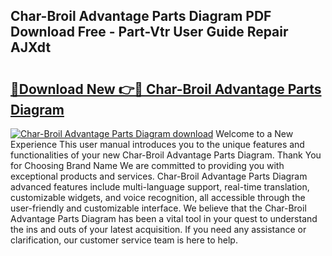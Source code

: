 ## Char-Broil Advantage Parts Diagram PDF Download Free - Part-Vtr User Guide Repair AJXdt

# <h2><a href="http://dftrmgp.blite.top/?on=Char-Broil+Advantage+Parts+Diagram">🔗Download New 👉🔴 Char-Broil Advantage Parts Diagram</a></h2>

[![Char-Broil Advantage Parts Diagram download](https://i.imgur.com/lujVjoI.png)](http://dftrmgp.blite.top/?on=Char-Broil+Advantage+Parts+Diagram)
Welcome to a New Experience This user manual introduces you to the unique features and functionalities of your new Char-Broil Advantage Parts Diagram. Thank You for Choosing Brand Name We are committed to providing you with exceptional products and services. Char-Broil Advantage Parts Diagram advanced features include multi-language support, real-time translation, customizable widgets, and voice recognition, all accessible through the user-friendly and customizable interface. We believe that the Char-Broil Advantage Parts Diagram has been a vital tool in your quest to understand the ins and outs of your latest acquisition. If you need any assistance or clarification, our customer service team is here to help.
